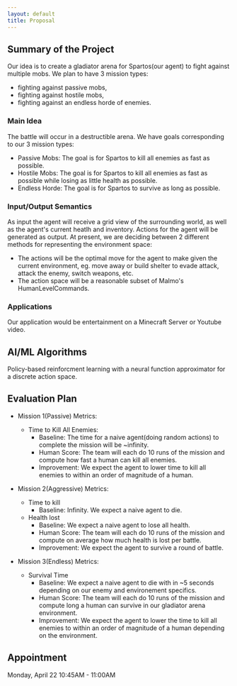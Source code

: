 ```yaml
---
layout: default
title: Proposal
---
```


## Summary of the Project
Our idea is to create a gladiator arena for Spartos(our agent) to fight against multiple mobs. We plan to have 3 mission types: 
- fighting against passive mobs,
- fighting against hostile mobs,
- fighting against an endless horde of enemies.

### Main Idea
The battle will occur in a destructible arena. We have goals corresponding to our 3 mission types:
- Passive Mobs: The goal is for Spartos to kill all enemies as fast as possible. 
- Hostile Mobs: The goal is for Spartos to kill all enemies as fast as possible while losing as little health as possible.
- Endless Horde: The goal is for Spartos to survive as long as possible. 

### Input/Output Semantics
As input the agent will receive a grid view of the surrounding world, as well as the agent's current heatlh and inventory.
Actions for the agent will be generated as output.
At present, we are deciding between 2 different methods for representing the environment space:
-  The actions will be the optimal move for the agent to make given the current environment, eg. move away or build shelter to evade attack, attack the enemy, switch weapons, etc.
- The action space will be a reasonable subset of Malmo's HumanLevelCommands.

### Applications

Our application would be entertainment on a Minecraft Server or Youtube video. 

<!-- ### Instructions
In a paragraph or so, mention the main idea behind your project. Focus on the problem setup, not the solution, i.e.
what is your goal? At the very least, you should have a sentence that clearly explains the input/output semantics
of your project, i.e. what information will it take as input, and what will it produce. Mention any applications, if
any, for your project. -->

## AI/ML Algorithms
Policy-based reinforcment learning with a neural function approximator for a discrete action space.

 <!-- In a single sentence, mention the AI and ML algorithm(s) you anticipate using for your project. It does not
have to be a detailed description of the algorithm, even the sub-area of the field is sufficient. Examples of this
include “planning with dynamic programming”, “reinforcement learning with neural function approximator”,
“deep learning for images”, “min-max tree search with pruning”, and so on. -->

## Evaluation Plan

<!-- Paragraph 1: Quantitative evaluation: what are the metrics, what are the baselines, how much do you expect your approach to improve the metric by, what data will you evaluate on, etc.

Paragraph 2: Describe what qualitative analysis you will show to verify the project works; what are the sanity cases; what's the "moonshot case?" -->

- Mission 1(Passive) Metrics:
    - Time to Kill All Enemies:
        - Baseline: The time for a naive agent(doing random actions) to complete the mission will be ~infinity.
        - Human Score: The team will each do 10 runs of the mission and compute how fast a human can kill all enemies.
        - Improvement: We expect the agent to lower time to kill all enemies to within an order of magnitude of a human.

- Mission 2(Aggressive) Metrics:
    - Time to kill
        - Baseline: Infinity. We expect a naive agent to die.
    - Health lost
        - Baseline: We expect a naive agent to lose all health.
        - Human Score: The team will each do 10 runs of the mission and compute on average how much health is lost per battle.
        - Improvement: We expect the agent to survive a round of battle.    

- Mission 3(Endless) Metrics:
    - Survival Time
        - Baseline: We expect a naive agent to die with in ~5 seconds depending on our enemy and environement specifics.
        - Human Score: The team will each do 10 runs of the mission and compute long a human can survive in our gladiator arena environment.
        - Improvement: We expect the agent to lower the time to kill all enemies to within an order of magnitude of a human depending on the environment.

## Appointment
Monday, April 22
10:45AM - 11:00AM
